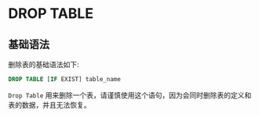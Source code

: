 # DROP TABLE

## 基础语法

删除表的基础语法如下:
```sql
DROP TABLE [IF EXIST] table_name
```

`Drop Table` 用来删除一个表，请谨慎使用这个语句，因为会同时删除表的定义和表的数据，并且无法恢复。